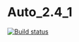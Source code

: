 # Auto_2.4_1
[![Build status](https://ci.appveyor.com/api/projects/status/af1jlmehelllogvt?svg=true)](https://ci.appveyor.com/project/kos-vkg/auto-2-4-1)

